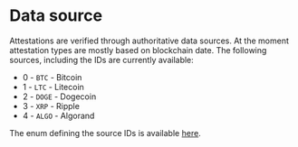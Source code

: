 # Data source

Attestations are verified through authoritative data sources. At the moment attestation types are mostly based on blockchain date. The following sources, including the IDs are currently available:

- 0 - `BTC` - Bitcoin 
- 1 - `LTC` - Litecoin
- 2 - `DOGE` - Dogecoin
- 3 - `XRP` - Ripple
- 4 - `ALGO` - Algorand

The enum defining the source IDs is available [here](../lib/verification/sources/sources.ts).